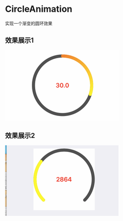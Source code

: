 # CircleAnimation
实现一个渐变的圆环效果

## 效果展示1
![image](https://github.com/zhuzhuxingtianxia/CircleAnimation/blob/master/%E5%BD%95%E5%B1%8F5.gif)

## 效果展示2
![image](https://github.com/zhuzhuxingtianxia/CircleAnimation/blob/master/%E5%BD%95%E5%B1%8F6.gif)
